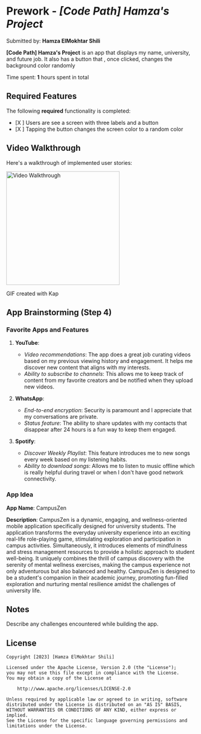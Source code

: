 # Prework - *[Code Path] Hamza's Project*

Submitted by: **Hamza ElMokhtar Shili**

**[Code Path] Hamza's Project** is an app that displays my name, university, and future job. It also has a button that
, once clicked, changes the background color randomly

Time spent: **1** hours spent in total

## Required Features

The following **required** functionality is completed:

- [X ] Users are see a screen with three labels and a button
- [X ] Tapping the button changes the screen color to a random color
 
## Video Walkthrough

Here's a walkthrough of implemented user stories:

<img src="https://github.com/HamzaShili65/-Code-Path-Hamza-s-Project/assets/98858609/9829c03f-a630-4f15-9600-f57550df6625" alt="Video Walkthrough" width="300"/>

<!-- Replace this with whatever GIF tool you used! -->
GIF created with Kap
<!-- Recommended tools:
[Kap](https://getkap.co/) for macOS
[ScreenToGif](https://www.screentogif.com/) for Windows
[peek](https://github.com/phw/peek) for Linux. -->

## App Brainstorming (Step 4)

### Favorite Apps and Features

1. **YouTube**: 
   - *Video recommendations*: The app does a great job curating videos based on my previous viewing history and engagement. It helps me discover new content that aligns with my interests.
   - *Ability to subscribe to channels*: This allows me to keep track of content from my favorite creators and be notified when they upload new videos.

2. **WhatsApp**:
   - *End-to-end encryption*: Security is paramount and I appreciate that my conversations are private.
   - *Status feature*: The ability to share updates with my contacts that disappear after 24 hours is a fun way to keep them engaged.

3. **Spotify**:
   - *Discover Weekly Playlist*: This feature introduces me to new songs every week based on my listening habits.
   - *Ability to download songs*: Allows me to listen to music offline which is really helpful during travel or when I don't have good network connectivity.

### App Idea

**App Name**: CampusZen

**Description**: CampusZen is a dynamic, engaging, and wellness-oriented mobile application specifically designed for university students.
The application transforms the everyday university experience into an exciting real-life role-playing game, stimulating exploration and 
participation in campus activities. Simultaneously, it introduces elements of mindfulness and stress management resources to provide a 
holistic approach to student well-being. It uniquely combines the thrill of campus discovery with the serenity of mental wellness exercises,
making the campus experience not only adventurous but also balanced and healthy. CampusZen is designed to be a student's companion in their
academic journey, promoting fun-filled exploration and nurturing mental resilience amidst the challenges of university life.


## Notes

Describe any challenges encountered while building the app.

## License

    Copyright [2023] [Hamza ElMokhtar Shili]

    Licensed under the Apache License, Version 2.0 (the "License");
    you may not use this file except in compliance with the License.
    You may obtain a copy of the License at

        http://www.apache.org/licenses/LICENSE-2.0

    Unless required by applicable law or agreed to in writing, software
    distributed under the License is distributed on an "AS IS" BASIS,
    WITHOUT WARRANTIES OR CONDITIONS OF ANY KIND, either express or implied.
    See the License for the specific language governing permissions and
    limitations under the License.
